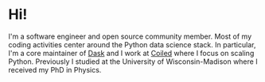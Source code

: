 # Hi!

I'm a software engineer and open source community member. Most of my coding activities center around the Python data science stack. In particular, I'm a core maintainer of [Dask](https://dask.org/) and I work at [Coiled](https://coiled.io/) where I focus on scaling Python. Previously I studied at the University of Wisconsin-Madison where I received my PhD in Physics.